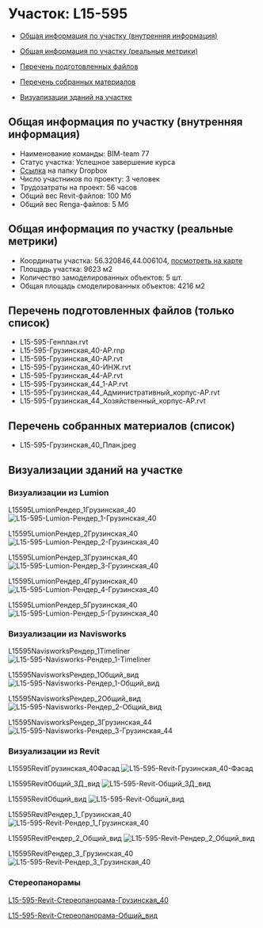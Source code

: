 # Участок: L15-595

* [Общая информация по участку (внутренняя информация)](#Chapter1)

* [Общая информация по участку (реальные метрики)](#Chapter2)

* [Перечень подготовленных файлов](#Chapter3)

* [Перечень собранных материалов](#Chapter4)

* [Визуализации зданий на участке](#Chapter6)

## <a id="Chapter1"></a> Общая информация по участку (внутренняя информация)
+ Наименование команды: BIM-team 77
+ Статус участка: Успешное завершение курса
+ [Ссылка](https://www.dropbox.com/sh/wvvgv1nw1iqred9/AABXVZg6Fuk8zq2rYNP3--2Ba/L15_595?dl=0) на папку Dropbox
+ Число участников по проекту: 3 человек
+ Трудозатраты на проект: 56 часов
+ Общий вес Revit-файлов: 100 Мб
+ Общий вес Renga-файлов: 5 Мб
## <a id="Chapter2"></a> Общая информация по участку (реальные метрики)
+ Координаты участка: 56.320846,44.006104, [посмотреть на карте](https://yandex.ru/maps/47/nizhny-novgorod/?ll=44.006104%2C56.320846&z=19)
+ Площадь участка: 9623 м2
+ Количество замоделированных объектов: 5 шт.
+ Общая площадь смоделированных объектов: 4216 м2
## <a id="Chapter3"></a> Перечень подготовленных файлов (только список)
+ L15-595-Генплан.rvt
+ L15-595-Грузинская_40-АР.rnp
+ L15-595-Грузинская_40-АР.rvt
+ L15-595-Грузинская_40-ИНЖ.rvt
+ L15-595-Грузинская_44-АР.rvt
+ L15-595-Грузинская_44_1-АР.rvt
+ L15-595-Грузинская_44_Административный_корпус-АР.rvt
+ L15-595-Грузинская_44_Хозяйственный_корпус-АР.rvt
## <a id="Chapter4"></a> Перечень собранных материалов (список)
+ L15-595-Грузинская_40_План.jpeg
## <a id="Chapter6"></a> Визуализации зданий на участке
### Визуализации из Lumion
L15595LumionРендер_1Грузинская_40
![L15-595-Lumion-Рендер_1-Грузинская_40](/Images/L15_595/L15-595-Lumion-Рендер_1-Грузинская_40_Compressed.jpg)

L15595LumionРендер_2Грузинская_40
![L15-595-Lumion-Рендер_2-Грузинская_40](/Images/L15_595/L15-595-Lumion-Рендер_2-Грузинская_40_Compressed.jpg)

L15595LumionРендер_3Грузинская_40
![L15-595-Lumion-Рендер_3-Грузинская_40](/Images/L15_595/L15-595-Lumion-Рендер_3-Грузинская_40_Compressed.jpg)

L15595LumionРендер_4Грузинская_40
![L15-595-Lumion-Рендер_4-Грузинская_40](/Images/L15_595/L15-595-Lumion-Рендер_4-Грузинская_40_Compressed.jpg)

L15595LumionРендер_5Грузинская_40
![L15-595-Lumion-Рендер_5-Грузинская_40](/Images/L15_595/L15-595-Lumion-Рендер_5-Грузинская_40_Compressed.jpg)

### Визуализации из Navisworks
L15595NavisworksРендер_1Timeliner
![L15-595-Navisworks-Рендер_1-Timeliner](/Images/L15_595/L15-595-Navisworks-Рендер_1-Timeliner_Compressed.jpg)

L15595NavisworksРендер_1Общий_вид
![L15-595-Navisworks-Рендер_1-Общий_вид](/Images/L15_595/L15-595-Navisworks-Рендер_1-Общий_вид_Compressed.jpg)

L15595NavisworksРендер_2Общий_вид
![L15-595-Navisworks-Рендер_2-Общий_вид](/Images/L15_595/L15-595-Navisworks-Рендер_2-Общий_вид_Compressed.jpg)

L15595NavisworksРендер_3Грузинская_44
![L15-595-Navisworks-Рендер_3-Грузинская_44](/Images/L15_595/L15-595-Navisworks-Рендер_3-Грузинская_44_Compressed.jpg)

### Визуализации из Revit
L15595RevitГрузинская_40Фасад
![L15-595-Revit-Грузинская_40-Фасад](/Images/L15_595/L15-595-Revit-Грузинская_40-Фасад_Compressed.jpg)

L15595RevitОбщий_3Д_вид
![L15-595-Revit-Общий_3Д_вид](/Images/L15_595/L15-595-Revit-Общий_3Д_вид_Compressed.jpg)

L15595RevitОбщий_вид
![L15-595-Revit-Общий_вид](/Images/L15_595/L15-595-Revit-Общий_вид_Compressed.jpg)

L15595RevitРендер_1_Грузинская_40
![L15-595-Revit-Рендер_1_Грузинская_40](/Images/L15_595/L15-595-Revit-Рендер_1_Грузинская_40_Compressed.jpg)

L15595RevitРендер_2_Общий_вид
![L15-595-Revit-Рендер_2_Общий_вид](/Images/L15_595/L15-595-Revit-Рендер_2_Общий_вид_Compressed.jpg)

L15595RevitРендер_3_Грузинская_40
![L15-595-Revit-Рендер_3_Грузинская_40](/Images/L15_595/L15-595-Revit-Рендер_3_Грузинская_40_Compressed.jpg)

### Стереопанорамы
[L15-595-Revit-Стереопанорама-Грузинская_40](https://pano.autodesk.com/pano.html?url=jpgs/4ebaccd7-052c-47e4-8ae7-845829ec10c9&version=2)

[L15-595-Revit-Стереопанорама-Общий_вид](https://pano.autodesk.com/pano.html?url=jpgs/c78cef41-0907-48f0-ba49-32c99e5b47c9&version=2)

